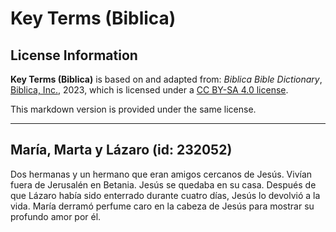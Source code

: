 # Key Terms (Biblica)

## License Information

**Key Terms (Biblica)** is based on and adapted from: _Biblica Bible Dictionary_, [Biblica, Inc.](https://www.biblica.com/), 2023, which is licensed under a [CC BY-SA 4.0 license](https://creativecommons.org/licenses/by-sa/4.0/legalcode.en).

This markdown version is provided under the same license.



--------------------------------

## María, Marta y Lázaro (id: 232052)

Dos hermanas y un hermano que eran amigos cercanos de Jesús. Vivían fuera de Jerusalén en Betania. Jesús se quedaba en su casa. Después de que Lázaro había sido enterrado durante cuatro días, Jesús lo devolvió a la vida. María derramó perfume caro en la cabeza de Jesús para mostrar su profundo amor por él.



